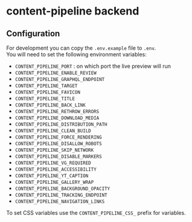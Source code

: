 # content-pipeline backend

## Configuration

For development you can copy the `.env.example` file to `.env`.  
You will need to set the following environment variables:  

- `CONTENT_PIPELINE_PORT` : on which port the live preview will run
- `CONTENT_PIPELINE_ENABLE_REVIEW`
- `CONTENT_PIPELINE_GRAPHQL_ENDPOINT`
- `CONTENT_PIPELINE_TARGET`
- `CONTENT_PIPELINE_FAVICON`
- `CONTENT_PIPELINE_TITLE`
- `CONTENT_PIPELINE_BACK_LINK`
- `CONTENT_PIPELINE_RETHROW_ERRORS`
- `CONTENT_PIPELINE_DOWNLOAD_MEDIA`
- `CONTENT_PIPELINE_DISTRIBUTION_PATH`
- `CONTENT_PIPELINE_CLEAN_BUILD`
- `CONTENT_PIPELINE_FORCE_RENDERING`
- `CONTENT_PIPELINE_DISALLOW_ROBOTS`
- `CONTENT_PIPELINE_SKIP_NETWORK`
- `CONTENT_PIPELINE_DISABLE_MARKERS`
- `CONTENT_PIPELINE_VG_REQUIRED`
- `CONTENT_PIPELINE_ACCESSIBILITY`
- `CONTENT_PIPELINE_YT_CAPTION`
- `CONTENT_PIPELINE_GALLERY_WRAP`
- `CONTENT_PIPELINE_BACKGROUND_OPACITY`
- `CONTENT_PIPELINE_TRACKING_ENDPOINT`
- `CONTENT_PIPELINE_NAVIGATION_LINKS`

To set CSS variables use the `CONTENT_PIPELINE_CSS_` prefix for variables.
